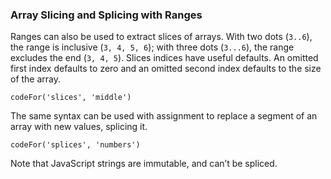 ### Array Slicing and Splicing with Ranges

Ranges can also be used to extract slices of arrays. With two dots (`3..6`), the range is inclusive (`3, 4, 5, 6`); with three dots (`3...6`), the range excludes the end (`3, 4, 5`). Slices indices have useful defaults. An omitted first index defaults to zero and an omitted second index defaults to the size of the array.

```
codeFor('slices', 'middle')
```

The same syntax can be used with assignment to replace a segment of an array with new values, splicing it.

```
codeFor('splices', 'numbers')
```

Note that JavaScript strings are immutable, and can’t be spliced.

